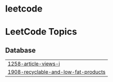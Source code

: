 # leetcode
<!---LeetCode Topics Start-->
# LeetCode Topics
## Database
|  |
| ------- |
| [1258-article-views-i](https://github.com/mokeshraj/leetcode/tree/master/1258-article-views-i) |
| [1908-recyclable-and-low-fat-products](https://github.com/mokeshraj/leetcode/tree/master/1908-recyclable-and-low-fat-products) |
<!---LeetCode Topics End-->